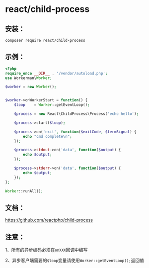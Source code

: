 # react/child-process

## 安装：
```
composer require react/child-process
```

## 示例：

```php
<?php
require_once __DIR__ . '/vendor/autoload.php';
use Workerman\Worker;

$worker = new Worker();


$worker->onWorkerStart = function() {
    $loop    = Worker::getEventLoop();

    $process = new React\ChildProcess\Process('echo hello');

    $process->start($loop);

    $process->on('exit', function($exitCode, $termSignal) {
        echo "cmd complete\n";
    });

    $process->stdout->on('data', function($output) {
        echo $output;
    });

    $process->stderr->on('data', function($output) {
        echo $output;
    });
};

Worker::runAll();
```

## 文档：
https://github.com/reactphp/child-process

## 注意：
1、所有的异步编码必须在```onXXX```回调中编写

2、异步客户端需要的```$loop```变量请使用```Worker::getEventLoop();```返回值





